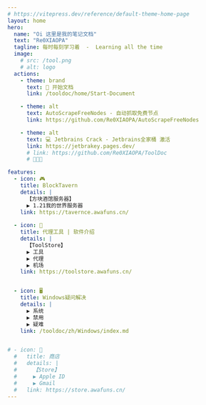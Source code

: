 ```yaml
---
# https://vitepress.dev/reference/default-theme-home-page
layout: home
hero:
  name: "Oi 这里是我的笔记文档"
  text: "Re0XIAOPA"
  tagline: 每时每刻学习着  -  Learning all the time
  image:
    # src: /tool.png
    # alt: logo
  actions:
    - theme: brand
      text: 🚀 开始文档
      link: /tooldoc/home/Start-Document

    - theme: alt
      text: AutoScrapeFreeNodes - 自动抓取免费节点
      link: https://github.com/Re0XIAOPA/AutoScrapeFreeNodes

    - theme: alt
      text: 💻 Jetbrains Crack - Jetbrains全家桶 激活
      link: https://jetbrakey.pages.dev/
      # link: https://github.com/Re0XIAOPA/ToolDoc
      # 🎯🔥🌟

features:
  - icon: 🎮
    title: BlockTavern
    details: |
      【方块酒馆服务器】
      ▶ 1.21我的世界服务器
    link: https://tavernce.awafuns.cn/
    
  - icon: 🚀
    title: 代理工具 | 软件介绍
    details: |
      【ToolStore】
      ▶ 工具
      ▶ 代理
      ▶ 机场
    link: https://toolstore.awafuns.cn/


  - icon: 🖥️
    title: Windows疑问解决
    details: |
      ▶ 系统
      ▶ 禁用
      ▶ 疑难
    link: /tooldoc/zh/Windows/index.md


# - icon: 💼
  #   title: 商店
  #   details: |
  #     【Store】
  #     ▶ Apple ID
  #     ▶ Gmail
  #   link: https://store.awafuns.cn/
---
```


